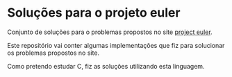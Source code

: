 Soluções para o projeto euler
=============

Conjunto de soluções para o problemas propostos no site [project euler](https://projecteuler.net).

Este repositório vai conter algumas implementações que fiz para solucionar os problemas propostos no site.

Como pretendo estudar C, fiz as soluções utilizando esta linguagem.

